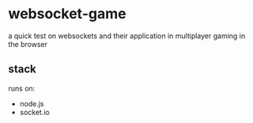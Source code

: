 websocket-game
==============

a quick test on websockets and their application in multiplayer gaming in the browser

## stack

runs on:

* node.js
* socket.io